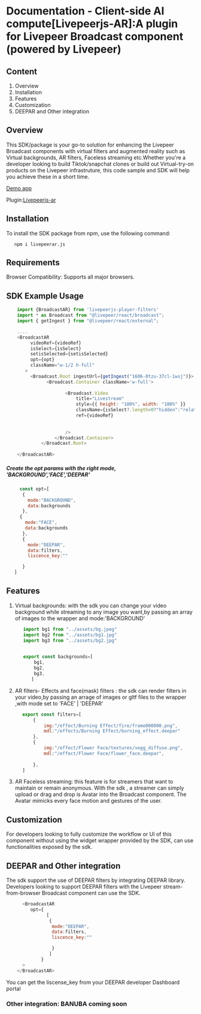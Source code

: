 # Documentation - Client-side AI compute[Livepeerjs-AR]:A plugin for Livepeer Broadcast component (powered by Livepeer)
## Content
1. Overview
2. Installation
3. Features
4. Customization
5. DEEPAR and Other integration


## Overview
This SDK/package is your go-to solution for enhancing the Livepeer Broadcast components with virtual filters and augmented reality such as Virtual backgrounds, AR filters, Faceless streaming etc.Whether you're a developer looking to build Tiktok/snapchat clones or build out Virtual-try-on products on the Livepeer infrastruture, this code sample and SDK will help you achieve these in a short time.

[Demo app](https://broadcast-fiiter-demo.vercel.app/)

Plugin:[Livepeerjs-ar](https://github.com/livepeer-ssai/IMA-Adwrapper-Livepeer)

## Installation
To install the SDK package from npm, use the following command:
```
   npm i livepeerar.js
```
## Requirements
Browser Compatibility: Supports all major browsers.

## SDK Example Usage
```js
    import {BroadcastAR} from 'livepeerjs-player-filters'
    import * as Broadcast from "@livepeer/react/broadcast";
    import { getIngest } from "@livepeer/react/external";

    ....
    <BroadcastAR
         videoRef={videoRef}
         isSelect={isSelect}
         setisSelected={setisSelected}
         opt={opt}
         className="w-1/2 h-full"
       >
         <Broadcast.Root ingestUrl={getIngest("1606-8tzu-37cl-1wsj")}>
               <Broadcast.Container className='w-full'>
                 
                      <Broadcast.Video
                          title="Livestream"
                          style={{ height: "100%", width: "100%" }}
                          className={isSelect?.length>0?"hidden":"relative "}
                          ref={videoRef} 
                          
                          
                      />
                  </Broadcast.Container>
             </Broadcast.Root>
        
    </BroadcastAR>


```
##### Create the opt params with the right mode, 'BACKGROUND','FACE','DEEPAR'

```js
     const opt=[
      {
        mode:"BACKGROUND",
        data:backgrounds
      },
     {
       mode:"FACE",
       data:backgrounds
      },
      {
        mode:"DEEPAR",
        data:filters,
        liscence_key:""

      }
   ]

```

## Features
1. Virtual backgrounds: with the sdk you can change your video background while streaming to any image you want,by passing an array of images to the wrapper and mode:'BACKGROUND'
   ```js
      import bg1 from "../assets/bg.jpeg"
      import bg2 from "../assets/bg1.jpg"
      import bg3 from "../assets/bg2.jpg"

      
      export const backgrounds=[
          bg1,
          bg2,
          bg3,
         ]

   ```
2. AR filters- Effects and face(mask) filters : the sdk can render filters in your video,by passing an arrage of images or gltf files to the wrapper ,with mode set to 'FACE' | 'DEEPAR'
```js
      export const filters=[
          {
              img:"/effect/Burning Effect/fire/frame000000.png",
              mdl:"/effects/Burning Effect/burning_effect.deepar"
          },
          {
              img:"/effect/Flower Face/textures/vegg_diffuse.png",
              mdl:"/effect/Flower Face/flower_face.deepar",
      
          },
      ]
```

3. AR Faceless streaming: this feature is for streamers that want to maintain or remain anonymous. With the sdk , a streamer can simply upload or drag and drop is Avatar into the Broadcast component. The Avatar mimicks every face motion and gestures of the user.



## Customization
For developers looking to fully customize the workflow or UI of this component without using the widget wrapper provided by the SDK, can use functionalities exposed by the sdk.

## DEEPAR and Other integration
The sdk support the use of DEEPAR filters by integrating DEEPAR library. Developers looking to support DEEPAR filters with the Livepeer stream-from-browser Broadcast component can use the SDK.

```js
      <BroadcastAR
         opt={
               [
                {
                 mode:"DEEPAR",
                 data:filters,
                 liscence_key:""

                 }
                ]
             }
      >
    </BroadcastAR>

```



You can get the liscense_key from your DEEPAR developer Dashboard portal

### Other integration: BANUBA coming soon


   

